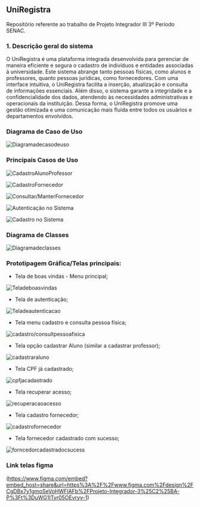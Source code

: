 ## UniRegistra

Repositório referente ao trabalho de Projeto Integrador III 3º Período SENAC.


### 1. Descrição geral do sistema

O UniRegistra é uma plataforma integrada desenvolvida para gerenciar de
maneira eficiente e segura o cadastro de indivíduos e entidades associadas à
universidade. Este sistema abrange tanto pessoas físicas, como alunos e
professores, quanto pessoas jurídicas, como fornecedores. Com uma interface
intuitiva, o UniRegistra facilita a inserção, atualização e
consulta de informações essenciais. Além disso, o sistema garante a integridade e a
confidencialidade dos dados, atendendo às necessidades administrativas e
operacionais da instituição. Dessa forma, o UniRegistra promove uma gestão
otimizada e uma comunicação mais fluida entre todos os usuários e departamentos
envolvidos.

### Diagrama de Caso de Uso 

![Diagramadecasodeuso](https://github.com/ThiagoCezimbra/ProjetoIntegrador3-SistemaOrientadoObj/blob/main/Diagrama%20Principais%20Casos%20de%20Uso.png)

### Principais Casos de Uso 

![CadastroAlunoProfessor](https://github.com/ThiagoCezimbra/ProjetoIntegrador3-SistemaOrientadoObj/blob/main/UC001%20-%20Cadastro%20Aluno-Professor.png)

![CadastroFornecedor](https://github.com/ThiagoCezimbra/ProjetoIntegrador3-SistemaOrientadoObj/blob/main/UC003%20-%20Cadastro%20Fornecedor.png)

![Consultar/ManterFornecedor](https://github.com/ThiagoCezimbra/ProjetoIntegrador3-SistemaOrientadoObj/blob/main/UC004%20ConsultarMarter%20Fornecedor.png)

![Autenticação no Sistema](https://github.com/ThiagoCezimbra/ProjetoIntegrador3-SistemaOrientadoObj/blob/main/UC005%20-%20Autenticacao%20no%20Sistema.png)

![Cadastro no Sistema](https://github.com/ThiagoCezimbra/ProjetoIntegrador3-SistemaOrientadoObj/blob/main/UC006%20-%20Cadastro%20no%20Sistema.png)


### Diagrama de Classes

![Diagramadeclasses](https://github.com/ThiagoCezimbra/ProjetoIntegrador3-SistemaOrientadoObj/blob/main/DIAGRAMA%20DE%20CLASSES.png)

### Prototipagem Gráfica/Telas principais:

- Tela de boas vindas - Menu principal;
  
![Teladeboasvindas](https://github.com/ThiagoCezimbra/ProjetoIntegrador3-SistemaOrientadoObj/blob/main/MENU%20INICIAL.png)
- Tela de autenticação;
  
![Teladeautenticacao](https://github.com/ThiagoCezimbra/ProjetoIntegrador3-SistemaOrientadoObj/blob/main/TELA%20AUTENTICACAO.png)
- Tela menu cadastro e consulta pessoa física;
  
![cadastro/consultpessoafisica](https://github.com/ThiagoCezimbra/ProjetoIntegrador3-SistemaOrientadoObj/blob/main/TELA%20MENU%20CADASTRO-CONSULTA%20PF.png)
- Tela opção cadastrar Aluno (similar a cadastrar professor);
  
![cadastraraluno](https://github.com/ThiagoCezimbra/ProjetoIntegrador3-SistemaOrientadoObj/blob/main/DADOS%20CADASTRO%20ALUNO.png)
- Tela CPF já cadastrado;
  
![cpfjacadastrado](https://github.com/ThiagoCezimbra/ProjetoIntegrador3-SistemaOrientadoObj/blob/main/CPF%20JA%20CADASTRADO.png)
- Tela recuperar acesso;
  
![recuperacaoacesso](https://github.com/ThiagoCezimbra/ProjetoIntegrador3-SistemaOrientadoObj/blob/main/RECUPERA%C3%87%C3%83O%20DE%20ACESSO.png)
- Tela cadastro fornecedor;
  
![cadastrofornecedor](https://github.com/ThiagoCezimbra/ProjetoIntegrador3-SistemaOrientadoObj/blob/main/DADOS%20CADASTRO%20FORNECEDOR.png)
- Tela fornecedor cadastrado com sucesso;
  
![forncedorcadastradocsucess](https://github.com/ThiagoCezimbra/ProjetoIntegrador3-SistemaOrientadoObj/blob/main/FORNECEDOR%20CADASTRADO%20COM%20SUCESSO.png)

### Link telas figma

(https://www.figma.com/embed?embed_host=share&url=https%3A%2F%2Fwww.figma.com%2Fdesign%2FCgDBx7y1gmoSeVoHWFIAFb%2FProjeto-Integrador-3%25C2%25BA-P%3Ft%3DuWG1ITyr05OEvryv-1)

  
